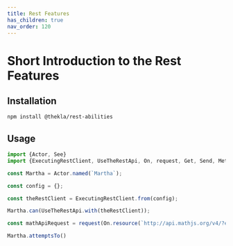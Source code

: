 ```yaml
---
title: Rest Features
has_children: true
nav_order: 120
---
```


# Short Introduction to the Rest Features

## Installation

````bash
npm install @thekla/rest-abilities
````

## Usage

````typescript
import {Actor, See}                                                         from "@thekla/core";
import {ExecutingRestClient, UseTheRestApi, On, request, Get, Send, Method, Response} from "@thekla/rest-abilities";

const Martha = Actor.named(`Martha`);

const config = {};

const theRestClient = ExecutingRestClient.from(config);

Martha.can(UseTheRestApi.with(theRestClient));

const mathApiRequest = request(On.resource(`http://api.mathjs.org/v4/?expr=2*(7-3)`));

Martha.attemptsTo()





````

